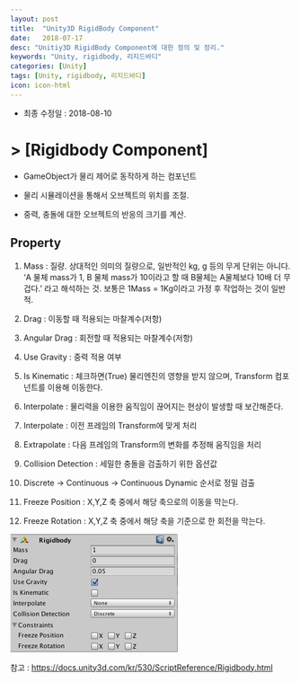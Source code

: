```yaml
---
layout: post
title:  "Unity3D RigidBody Component"
date:   2018-07-17
desc: "Unitiy3D RigidBody Component에 대한 정의 및 정리."
keywords: "Unity, rigidbody, 리지드바디"
categories: [Unity]
tags: [Unity, rigidbody, 리지드바디]
icon: icon-html
---
```

* 최종 수정일 : 2018-08-10

# > **[Rigidbody Component]**

 - GameObject가 물리 제어로 동작하게 하는 컴포넌트

 - 물리 시뮬레이션을 통해서 오브젝트의 위치를 조절.

 - 중력, 충돌에 대한 오브젝트의 반응의 크기를 계산.



## **Property**

1. Mass : 질량. 상대적인 의미의 질량으로, 일반적인 kg, g 등의 무게 단위는 아니다. ‘A 물체 mass가 1, B 물체 mass가 10이라고 할 때 B물체는 A물체보다 10배 더 무겁다.’ 라고 해석하는 것. 보통은 1Mass = 1Kg이라고 가정 후 작업하는 것이 일반적.


2. Drag : 이동할 때 적용되는 마찰계수(저항)


3. Angular Drag : 회전할 때 적용되는 마찰계수(저항)


4. Use Gravity : 중력 적용 여부


5. Is Kinematic : 체크하면(True) 물리엔진의 영향을 받지 않으며, Transform 컴포넌트를 이용해 이동한다.


6. Interpolate : 물리력을 이용한 움직임이 끊어지는 현상이 발생할 때 보간해준다.


7. Interpolate : 이전 프레임의 Transform에 맞게 처리


8. Extrapolate : 다음 프레임의 Transform의 변화를 추정해 움직임을 처리


9. Collision Detection : 세밀한 충돌을 검출하기 위한 옵션값


10. Discrete -> Continuous -> Continuous Dynamic 순서로 정밀 검출


11. Freeze Position : X,Y,Z 축 중에서 해당 축으로의 이동을 막는다.


12. Freeze Rotation : X,Y,Z 축 중에서 해당 축을 기준으로 한 회전을 막는다.





![이해를 돕기 위해 Rigidbody Component 이미지를 첨부](/static/assets/img/blog/Unity/rigidbody.png)





참고 : https://docs.unity3d.com/kr/530/ScriptReference/Rigidbody.html
